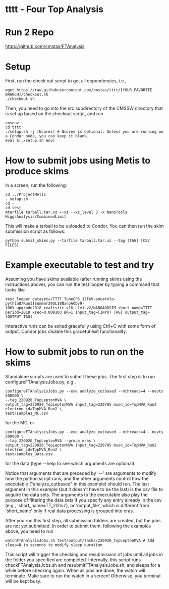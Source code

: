 # tttt - Four Top Analysis

# Run 2 Repo
https://github.com/cmstas/FTAnalysis

# Setup
First, run the check out script to get all dependencies, i.e.,
```
wget https://raw.githubusercontent.com/cmstas/tttt/[YOUR FAVORITE BRANCH]/checkout.sh
./checkout.sh
```
Then, you need to go into the src subdirectory of the CMSSW directory that is set up based on the checkout script, and run
```
cmsenv
cd tttt
./setup.sh -j [Ncores] # Ncores is optional. Unless you are running on a Condor node, you can keep it blank.
eval $(./setup.sh env)
```

# How to submit jobs using Metis to produce skims
In a screen, run the following:
```
cd ../ProjectMetis
. setup.sh
cd -
cd test
mtarfile tarball.tar.xz --xz --xz_level 3 -x NanoTools HiggsAnalysis/CombinedLimit
```
This will make a tarball to be uploaded to Condor.
You can then run the skim submission script as follows:
```
python submit_skims.py --tarfile tarball.tar.xz --tag [TAG] [CSV FILES]
```

# Example executable to test and try
Assuming you have skims available (after running skims using the instructions above), you can run the test looper by typing a command that looks like
```
test_looper dataset=/TTTT_TuneCP5_13TeV-amcatnlo-pythia8/RunIISummer20UL18NanoAODv9-106X_upgrade2018_realistic_v16_L1v1-v2/NANOAODSIM short_name=TTTT period=2018 xsec=0.009103 BR=1 input_tag=[INPUT TAG] output_tag=[OUTPUT TAG]
```
Interactive runs can be exited gracefully using Ctrl+C with some form of output. Condor jobs disable this graceful exit functionality.

# How to submit jobs to run on the skims
Standalone scripts are used to submit these jobs. The first step is to run configureFTAnalysisJobs.py, e.g.,
```
configureFTAnalysisJobs.py --exe analyze_cutbased --nthreads=4 --nevts 500000 \
--tag 220920_TopLeptonMVA \
output_tag=220920_TopLeptonMVA input_tag=220705 muon_id=TopMVA_Run2 electron_id=TopMVA_Run2 \
test/samples_MC.csv
```
for the MC, or
```
configureFTAnalysisJobs.py --exe analyze_cutbased --nthreads=4 --nevts 500000 \
--tag 220920_TopLeptonMVA --group_eras \
output_tag=220920_TopLeptonMVA input_tag=220705 muon_id=TopMVA_Run2 electron_id=TopMVA_Run2 \
test/samples_Data.csv
```
for the data (type --help to see which arguments are optional).

Notice that arguments that are preceded by '--' are arguments to modify how the python script runs,
and the other arguments control how the executable ("analyze_cutbased" in this example) should run.
The last argument in this example (but it doesn't have to be the last) is the csv file to acquire the data sets.
The arguments to the executable also play the purpose of filtering the data sets if you specify any entry already in the csv
(e.g., 'short_name=TT_2l2nu'), or 'output_file', which is different from 'short_name' only if real data processing is grouped into eras.

After you run this first step, all submission folders are created, but the jobs are not yet submitted.
In order to submit them, following the examples above, you need to run
```
watchFTAnalysisJobs.sh test/output/tasks/220920_TopLeptonMVA # Add sleep=N in seconds to modify sleep duration
```
This script will trigger the checking and resubmission of jobs until all jobs in the folder you specified are completed.
Internally, this script runs checkFTAnalysisJobs.sh and resubmitFTAnalysisJobs.sh, and sleeps for a while before checking again.
When all jobs are done, the watch will terminate.
Make sure to run the watch in a screen! Otherwise, you terminal will be kept busy.
